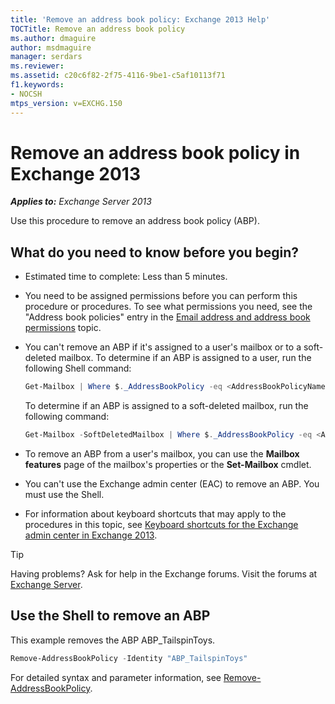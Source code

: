 ```yaml
---
title: 'Remove an address book policy: Exchange 2013 Help'
TOCTitle: Remove an address book policy
ms.author: dmaguire
author: msdmaguire
manager: serdars
ms.reviewer:
ms.assetid: c20c6f82-2f75-4116-9be1-c5af10113f71
f1.keywords:
- NOCSH
mtps_version: v=EXCHG.150
---
```


# Remove an address book policy in Exchange 2013

_**Applies to:** Exchange Server 2013_

Use this procedure to remove an address book policy (ABP).

## What do you need to know before you begin?

- Estimated time to complete: Less than 5 minutes.

- You need to be assigned permissions before you can perform this procedure or procedures. To see what permissions you need, see the "Address book policies" entry in the [Email address and address book permissions](email-address-and-address-book-permissions-exchange-2013-help.md) topic.

- You can't remove an ABP if it's assigned to a user's mailbox or to a soft-deleted mailbox. To determine if an ABP is assigned to a user, run the following Shell command:

  ```powershell
  Get-Mailbox | Where $._AddressBookPolicy -eq <AddressBookPolicyName>
  ```

  To determine if an ABP is assigned to a soft-deleted mailbox, run the following command:

  ```powershell
  Get-Mailbox -SoftDeletedMailbox | Where $._AddressBookPolicy -eq <AddressBookPolicyName>
  ```

- To remove an ABP from a user's mailbox, you can use the **Mailbox features** page of the mailbox's properties or the **Set-Mailbox** cmdlet.

- You can't use the Exchange admin center (EAC) to remove an ABP. You must use the Shell.

- For information about keyboard shortcuts that may apply to the procedures in this topic, see [Keyboard shortcuts for the Exchange admin center in Exchange 2013](keyboard-shortcuts-in-the-exchange-admin-center-2013-help.md).

> [!TIP]
> Having problems? Ask for help in the Exchange forums. Visit the forums at [Exchange Server](https://social.technet.microsoft.com/forums/office/home?category=exchangeserver).

## Use the Shell to remove an ABP

This example removes the ABP ABP_TailspinToys.

```powershell
Remove-AddressBookPolicy -Identity "ABP_TailspinToys"
```

For detailed syntax and parameter information, see [Remove-AddressBookPolicy](https://docs.microsoft.com/powershell/module/exchange/remove-addressbookpolicy).
